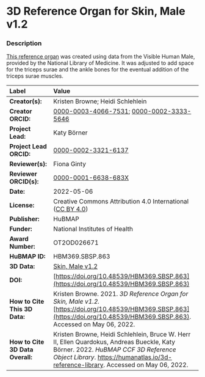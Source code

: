 # 3D Reference Organ for Skin, Male v1.2

### Description
[This reference organ](https://humanatlas.io/3d-reference-library) was created using data from the Visible Human Male, provided by the National Library of Medicine. It was adjusted to add space for the triceps surae and the ankle bones for the eventual addition of the triceps surae muscles. 


| Label | Value |
| :------------- |:-------------|
| **Creator(s):** | Kristen Browne; Heidi Schlehlein |
| **Creator ORCID:** | [0000-0003-4066-7531](https://orcid.org/0000-0003-4066-7531); [0000-0002-3333-5646](https://orcid.org/0000-0002-3333-5646)|
| **Project Lead:** | Katy B&ouml;rner |
| **Project Lead ORCID:** | [0000-0002-3321-6137](https://orcid.org/0000-0002-3321-6137) |
| **Reviewer(s):** | Fiona Ginty | 
| **Reviewer ORCID(s):** |[0000-0001-6638-683X](https://doi.org/10.5072/0000-0001-6638-683X) |
| **Date:** | 2022-05-06 |
| **License:** | Creative Commons Attribution 4.0 International ([CC BY 4.0](https://creativecommons.org/licenses/by/4.0/)) |
| **Publisher:** | HuBMAP |
| **Funder:** | National Institutes of Health |
| **Award Number:** | OT2OD026671 |
| **HuBMAP ID:** | HBM369.SBSP.863 |
| **3D Data:** | [Skin, Male v1.2](https://cdn.humanatlas.io/hra-releases/v1.2/models/VH_M_Skin.glb) |
| **DOI:** | [https://doi.org/10.48539/HBM369.SBSP.863](https://doi.org/10.48539/HBM369.SBSP.863) |
| **How to Cite This 3D Data:** | Kristen Browne. 2021. *3D Reference Organ for Skin, Male v1.2.* [https://doi.org/10.48539/HBM369.SBSP.863](https://doi.org/10.48539/HBM369.SBSP.863). Accessed on May 06, 2022. |
| **How to Cite 3D Data Overall:** | Kristen Browne, Heidi Schlehlein, Bruce W. Herr II, Ellen Quardokus, Andreas Bueckle, Katy B&ouml;rner. 2022. *HuBMAP CCF 3D Reference Object Library*. https://humanatlas.io/3d-reference-library. Accessed on May 06, 2022. |
